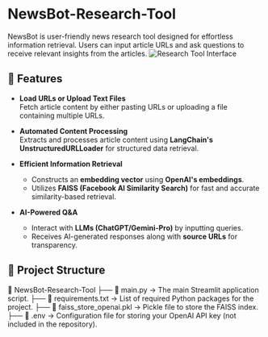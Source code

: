 # NewsBot-Research-Tool
NewsBot is user-friendly news research tool designed for effortless information retrieval. Users can input article URLs and ask questions to receive relevant insights from the articles.
![Research Tool Interface](https://github.com/user-attachments/assets/a0695a68-7383-436c-8f80-e91ca8c4c2fe)

## 🚀 Features

- **Load URLs or Upload Text Files**  
  Fetch article content by either pasting URLs or uploading a file containing multiple URLs.  

- **Automated Content Processing**  
  Extracts and processes article content using **LangChain's UnstructuredURLLoader** for structured data retrieval.  

- **Efficient Information Retrieval**  
  - Constructs an **embedding vector** using **OpenAI's embeddings**.  
  - Utilizes **FAISS (Facebook AI Similarity Search)** for fast and accurate similarity-based retrieval.  

- **AI-Powered Q&A**  
  - Interact with **LLMs (ChatGPT/Gemini-Pro)** by inputting queries.  
  - Receives AI-generated responses along with **source URLs** for transparency.
 

## 📂 Project Structure  

📂 NewsBot-Research-Tool
├── 📜 main.py → The main Streamlit application script.
├── 📜 requirements.txt → List of required Python packages for the project.
├── 📜 faiss_store_openai.pkl → Pickle file to store the FAISS index.
├── 📜 .env → Configuration file for storing your OpenAI API key (not included in the repository).
